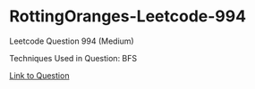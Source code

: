 # RottingOranges-Leetcode-994

Leetcode Question 994 (Medium)

Techniques Used in Question:
BFS

[Link to Question](https://leetcode.com/problems/rotting-oranges/)
